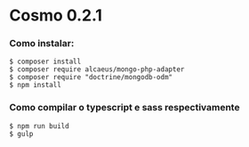 # Cosmo 0.2.1

### Como instalar:

	$ composer install
	$ composer require alcaeus/mongo-php-adapter
	$ composer require "doctrine/mongodb-odm"
	$ npm install
	
### Como compilar o typescript e sass respectivamente

	$ npm run build
	$ gulp
